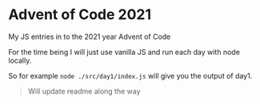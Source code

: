 # Advent of Code 2021

My JS entries in to the 2021 year Advent of Code

For the time being I will just use vanilla JS and run each day with node locally.

So for example `node ./src/day1/index.js` will give you the output of day1.

> Will update readme along the way
